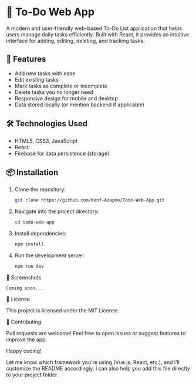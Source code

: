 # 📝 To-Do Web App

A modern and user-friendly web-based To-Do List application that helps users manage daily tasks efficiently. Built with React, it provides an intuitive interface for adding, editing, deleting, and tracking tasks.

## 🚀 Features

- Add new tasks with ease
- Edit existing tasks
- Mark tasks as complete or incomplete
- Delete tasks you no longer need
- Responsive design for mobile and desktop
- Data stored locally (or mention backend if applicable)

## 🛠️ Technologies Used

- HTML5, CSS3, JavaScript
- React
- Firebase for data persistence (storage)

## 📦 Installation

1. Clone the repository:

   	```bash
  	git clone https://github.com/Kenf-Azapmo/Todo-Web-App.git
    

2. Navigate into the project directory:

	```bash
	cd todo-web-app


3. Install dependencies:
	
	```bash
	npm install


4. Run the development server:
	
	```bash
	npm run dev


📸 Screenshots

	Coming soon...


📄 License

This project is licensed under the MIT License.


🙌 Contributing

Pull requests are welcome! Feel free to open issues or suggest features to improve the app.


Happy coding!

Let me know which framework you're using (Vue.js, React, etc.), and I’ll customize the README accordingly. I can also help you add this file directly to your project folder.
